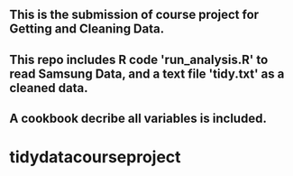 ## This is the submission of course project for Getting and Cleaning Data.
## This repo includes R code 'run_analysis.R' to read Samsung Data, and a text file 'tidy.txt' as a cleaned data.
## A cookbook decribe all variables is included.

# tidydatacourseproject
